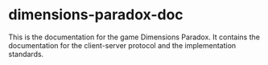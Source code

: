 # dimensions-paradox-doc

This is the documentation for the game Dimensions Paradox. It contains the documentation for the client-server protocol and the implementation standards.